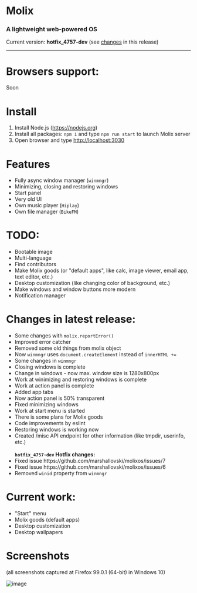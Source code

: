 # Molix
<h3> A lightweight web-powered OS </h3>
Current version: <strong>hotfix_4757-dev</strong> (see <a href="#changes-in-latest-release">changes</a> in this release)
<hr>

# Browsers support:
Soon

# Install

1. Install Node.js (https://nodejs.org)
2. Install all packages: `npm i` and type `npm run start` to launch Molix server 
3. Open browser and type <a href="http://localhost:3030" target="_blank">http://localhost:3030</a>

# Features
<ul>
	<li>Fully async window manager (<code>winmngr</code>)</li>
	<li>Minimizing, closing and restoring windows</li>
	<li>Start panel</li>
	<li>Very old UI</li>
	<li>Own music player (<code>Hiplay</code>)</li>
	<li>Own file manager (<code>BikeFM</code>)
</ul>

# TODO:
<ul>
	<li>Bootable image</li>
	<li>Multi-language</li>
	<li>Find contributors</li>
	<li>Make Molix goods (or "default apps", like calc, image viewer, email app, text editor, etc.)</li>
	<li>Desktop customization (like changing color of background, etc.)</li>
	<li>Make windows and window buttons more modern</li>
	<li>Notification manager</li>
</ul>

# Changes in latest release:
<ul>
	<li>Some changes with <code>molix.reportError()</code></li>
	<li>Improved error catcher</li>
	<li>Removed some old things from molix object</li>
 	<li>Now <code>winmngr</code> uses <code>document.createElement</code> instead of <code>innerHTML +=</code></li>
	<li>Some changes in <code>winmngr</code></li>
	<li>Closing windows is complete</li>
	<li>Change in windows - now max. window size is 1280x800px</li>
	<li>Work at winimizing and restoring windows is complete</li>
	<li>Work at action panel is complete</li>
	<li>Added app tabs</li>
	<li>Now action panel is 50% transparent</li>
	<li>Fixed minimizing windows</li>
	<li>Work at start menu is started</li>
	<li>There is some plans for Molix goods</li>
	<li>Code improvements by eslint</li>
	<li>Restoring windows is working now</li>
	<li> Created /misc API endpoint for other information (like tmpdir, userinfo, etc.)</li>
	<br>
	<strong><code>hotfix_4757-dev</code> Hotfix changes:</strong>
	<li>Fixed issue https://github.com/marshallovski/molixos/issues/7</li>
	<li>Fixed issue https://github.com/marshallovski/molixos/issues/6</li>
	<li> Removed <code>winid</code> property from <code>winmngr</code></li>
</ul>

# Current work:
<ul>
	<li>"Start" menu</li>
	<li>Molix goods (default apps)</li>
	<li>Desktop customization</li>
	<li>Desktop wallpapers</li>
</ul>

# Screenshots
<p>(all screenshots captured at Firefox 99.0.1 (64-bit) in Windows 10)</p>

![image](https://user-images.githubusercontent.com/68496774/168419008-aa2ebee6-ae21-4a81-bf1d-bd837afa109c.png)
